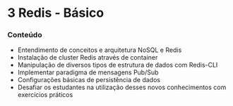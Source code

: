 # 3 Redis - Básico

### Conteúdo

* Entendimento de conceitos e arquitetura NoSQL e Redis
* Instalação de cluster Redis através de container
* Manipulação de diversos tipos de estrutura de dados com Redis-CLI
* Implementar paradigma de mensagens Pub/Sub
* Configurações básicas de persistência de dados 
* Desafiar os estudantes na utilização desses novos conhecimentos com exercícios práticos



